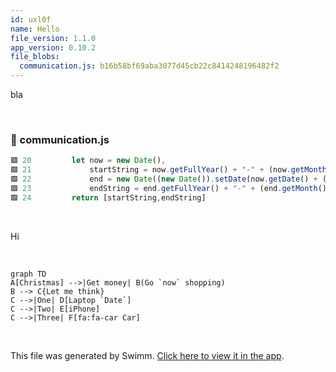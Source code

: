 ```yaml
---
id: uxl0f
name: Hello
file_version: 1.1.0
app_version: 0.10.2
file_blobs:
  communication.js: b16b58bf69aba3077d45cb22c8414248196482f2
---
```


bla

<br/>


<!-- NOTE-swimm-snippet: the lines below link your snippet to Swimm -->
### 📄 communication.js
```javascript
🟩 20         let now = new Date(),
🟩 21             startString = now.getFullYear() + "-" + (now.getMonth() + 1) + "-" + (now.getDate()),
🟩 22             end = new Date((new Date()).setDate(now.getDate() + (range || 7))),
🟩 23             endString = end.getFullYear() + "-" + (end.getMonth() + 1) + "-" + (end.getDate());
🟩 24         return [startString,endString]
```

<br/>

Hi

<br/>

<!--MERMAID {width:100}-->
```mermaid
graph TD
A[Christmas] -->|Get money| B(Go `now` shopping)
B --> C{Let me think}
C -->|One| D[Laptop `Date`]
C -->|Two| E[iPhone]
C -->|Three| F[fa:fa-car Car]
```
<!--MCONTENT {content: graph TD<br/>
A\[Christmas\] \-\-\>|Get money| B(Go `now`<swm-token data-swm-token=":communication.js:20:3:3:`    let now = new Date(),`"/> shopping)<br/>
B \-\-\> C{Let me think}<br/>
C \-\-\>|One| D\[Laptop `Date`<swm-token data-swm-token=":communication.js:20:9:9:`    let now = new Date(),`"/>\]<br/>
C \-\-\>|Two| E\[iPhone\]<br/>
C \-\-\>|Three| F\[fa:fa-car Car\]<br/>} --->

<br/>

This file was generated by Swimm. [Click here to view it in the app](http://localhost:5001/repos/ls4DA2fLasmQuEbT4ipw/docs/uxl0f).
